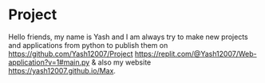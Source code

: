 # Project

Hello friends, my name is Yash and I am always try to make new projects and applications from python to publish them on https://github.com/Yash12007/Project https://replit.com/@Yash12007/Web-application?v=1#main.py & also my website https://yash12007.github.io/Max.
